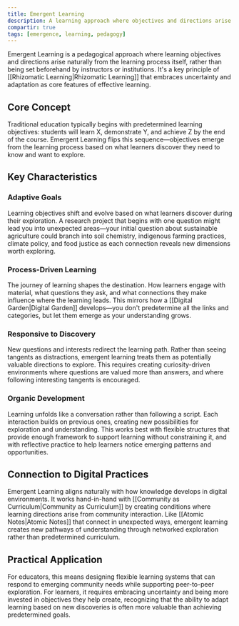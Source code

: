 ```yaml
---
title: Emergent Learning
description: A learning approach where objectives and directions arise naturally from the learning process itself, rather than being predetermined by instructors or institutions.
compartir: true
tags: [emergence, learning, pedagogy]
---
```


Emergent Learning is a pedagogical approach where learning objectives and directions arise naturally from the learning process itself, rather than being set beforehand by instructors or institutions. It's a key principle of [[Rhizomatic Learning|Rhizomatic Learning]] that embraces uncertainty and adaptation as core features of effective learning.

## Core Concept

Traditional education typically begins with predetermined learning objectives: students will learn X, demonstrate Y, and achieve Z by the end of the course. Emergent Learning flips this sequence—objectives emerge from the learning process based on what learners discover they need to know and want to explore.

## Key Characteristics

### Adaptive Goals

Learning objectives shift and evolve based on what learners discover during their exploration. A research project that begins with one question might lead you into unexpected areas—your initial question about sustainable agriculture could branch into soil chemistry, indigenous farming practices, climate policy, and food justice as each connection reveals new dimensions worth exploring.

### Process-Driven Learning

The journey of learning shapes the destination. How learners engage with material, what questions they ask, and what connections they make influence where the learning leads. This mirrors how a [[Digital Garden|Digital Garden]] develops—you don't predetermine all the links and categories, but let them emerge as your understanding grows.

### Responsive to Discovery

New questions and interests redirect the learning path. Rather than seeing tangents as distractions, emergent learning treats them as potentially valuable directions to explore. This requires creating curiosity-driven environments where questions are valued more than answers, and where following interesting tangents is encouraged.

### Organic Development

Learning unfolds like a conversation rather than following a script. Each interaction builds on previous ones, creating new possibilities for exploration and understanding. This works best with flexible structures that provide enough framework to support learning without constraining it, and with reflective practice to help learners notice emerging patterns and opportunities.

## Connection to Digital Practices

Emergent Learning aligns naturally with how knowledge develops in digital environments. It works hand-in-hand with [[Community as Curriculum|Community as Curriculum]] by creating conditions where learning directions arise from community interaction. Like [[Atomic Notes|Atomic Notes]] that connect in unexpected ways, emergent learning creates new pathways of understanding through networked exploration rather than predetermined curriculum.

## Practical Application

For educators, this means designing flexible learning systems that can respond to emerging community needs while supporting peer-to-peer exploration. For learners, it requires embracing uncertainty and being more invested in objectives they help create, recognizing that the ability to adapt learning based on new discoveries is often more valuable than achieving predetermined goals.
